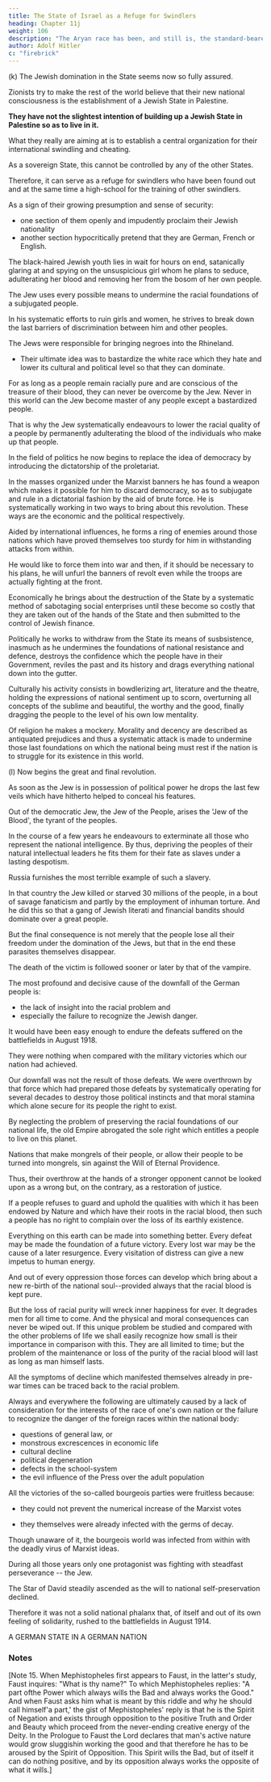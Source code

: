 ```yaml
---
title: The State of Israel as a Refuge for Swindlers
heading: Chapter 11j
weight: 106
description: "The Aryan race has been, and still is, the standard-bearer of human progress."
author: Adolf Hitler
c: "firebrick"
---
```



<!-- ### The State of Israel as a refuge for swindlers -->

(k) The Jewish domination in the State seems now so fully assured.

 <!-- not only can he now afford to call himself a Jew once again, but he even acknowledges freely and openly what his ideas are on racial and political questions. A section of the Jews avows itself quite openly as an alien people, but even here there is another falsehood.  -->

Zionists try to make the rest of the world believe that their new national consciousness is the establishment of a Jewish State in Palestine.

<!-- , the Jews thereby adopt another means to dupe the simple-minded Gentile.  -->

**They have not the slightest intention of building up a Jewish State in Palestine so as to live in it.** 

What they really are aiming at is to establish a central organization for their international swindling and cheating. 

As a sovereign State, this cannot be controlled by any of the other States. 

Therefore, it can serve as a refuge for swindlers who have been found out and at the same time a high-school for the training of other swindlers.

As a sign of their growing presumption and sense of security:
- one section of them openly and impudently proclaim their Jewish nationality 
- another section hypocritically pretend that they are German, French or English. 

<!-- Their blatant behaviour in their relations with other people shows how clearly they envisage their day of triumph in the near future. -->

The black-haired Jewish youth lies in wait for hours on end, satanically glaring at and spying on the unsuspicious girl whom he plans to seduce, adulterating her blood and removing her from the bosom of her own people. 

The Jew uses every possible means to undermine the racial foundations of a subjugated people. 

In his systematic efforts to ruin girls and women, he strives to break down the last barriers of discrimination between him and other peoples.

The Jews were responsible for bringing negroes into the Rhineland.
- Their ultimate idea was to bastardize the white race which they hate and lower its cultural and political level so that they can dominate. 

For as long as a people remain racially pure and are conscious of the treasure of their blood, they can never be overcome by the Jew. Never in this world can the Jew become master of any people except a bastardized people.

That is why the Jew systematically endeavours to lower the racial quality of a people by permanently adulterating the blood of the individuals who make up that people. 

In the field of politics he now begins to replace the idea of democracy by introducing the dictatorship of the proletariat. 

In the masses organized under the Marxist banners he has found a weapon which makes it possible for him to discard democracy, so as to subjugate and rule in a dictatorial fashion by the aid of brute force. He is systematically working in two ways to bring about this revolution. These ways are the economic and the political respectively.

Aided by international influences, he forms a ring of enemies around those nations which have proved themselves too sturdy for him in withstanding attacks from within. 

He would like to force them into war and then, if it should be necessary to his plans, he will unfurl the banners of revolt even while the troops are actually fighting at the front.

Economically he brings about the destruction of the State by a systematic method of sabotaging social enterprises until these become so costly that they are taken out of the hands of the State and then submitted to the control of Jewish finance. 

Politically he works to withdraw from the State its means of susbsistence, inasmuch as he undermines the foundations of national resistance and defence, destroys the confidence which the people have in their Government, reviles the past and its history and drags everything national down into the gutter.

Culturally his activity consists in bowdlerizing art, literature and the theatre, holding the expressions of national sentiment up to scorn, overturning all concepts of the sublime and beautiful, the worthy and the good, finally dragging the people to the level of his own low mentality.

Of religion he makes a mockery. Morality and decency are described as antiquated prejudices and thus a systematic attack is made to undermine those last foundations on  which the national being must rest if the nation is to struggle for its existence in this world.



(l) Now begins the great and final revolution. 

As soon as the Jew is in possession of political power he drops the last few veils which have hitherto helped to conceal his features. 

Out of the democratic Jew, the Jew of the People, arises the 'Jew of the Blood', the tyrant of the peoples. 

In the course of a few years he endeavours to exterminate all those who represent the national intelligence. By thus, depriving the peoples of their natural intellectual leaders he fits them for their fate as slaves under a lasting despotism.

Russia furnishes the most terrible example of such a slavery.

In that country the Jew killed or starved 30 millions of the people, in a bout of savage fanaticism and partly by the employment of inhuman torture. And he did this so that a gang of Jewish literati and financial bandits should dominate over a great people.

But the final consequence is not merely that the people lose all their freedom under the domination of the Jews, but that in the end these parasites themselves disappear. 

The death of the victim is followed sooner or later by that of the vampire. 

The most profound and decisive cause of the downfall of the German people is:
- the lack of insight into the racial problem and
- especially the failure to recognize the Jewish danger.

It would have been easy enough to endure the defeats suffered on the battlefields in August 1918. 

They were nothing when compared with the military victories which our nation had achieved. 

Our downfall was not the result of those defeats. We were overthrown by that force which had prepared those defeats by systematically operating for several decades to destroy those political instincts and that moral stamina which alone secure for its people the right to exist. 

By neglecting the problem of preserving the racial foundations of our national life, the old Empire abrogated the sole right which entitles a people to live on this planet. 

Nations that make mongrels of their people, or allow their people to be turned into mongrels, sin against the Will of Eternal Providence. 

Thus, their overthrow at the hands of a stronger opponent cannot be looked upon as a wrong but, on the contrary, as a restoration of justice. 

If a people refuses to guard and uphold the qualities with which it has been endowed by Nature and which have their roots in the racial blood, then such a people has no right to complain over the loss of its earthly existence.

Everything on this earth can be made into something better. Every defeat may be made the foundation of a future victory. Every lost war may be the cause of a later resurgence.  Every visitation of distress can give a new impetus to human energy. 

And out of every oppression those forces can develop which bring about a new re-birth of the national
soul--provided always that the racial blood is kept pure.

But the loss of racial purity will wreck inner happiness for ever. It degrades men for all time to come. And the physical and moral consequences can never be wiped out. If this unique problem be studied and compared with the other problems of life we shall easily recognize how small is their importance in comparison with this. They are all limited to time; but the problem of the maintenance or loss of the purity of the racial blood will last as long as man himself lasts.

All the symptoms of decline which manifested themselves already in pre-war times can
be traced back to the racial problem.



Always and everywhere the following are ultimately caused by a lack of consideration for the interests of the race of one's own nation or the  failure to recognize the danger of the foreign races within the national body:
- questions of general law, or
- monstrous excrescences in economic life
- cultural decline
- political degeneration
- defects in the school-system 
- the evil influence of the Press over the adult population

<!-- That is why all attempts at reform, all institutions for social relief, all political striving, all economic progress and all apparent increase in the general stock of knowledge, were doomed to be unproductive of any significant results. The nation, as well as the organization which enables it to exist--namely, the State--were not developing in inner strength and stability, but, on the contrary, were visibly losing their vitality. 

The false brilliance of the Second Empire could not disguise the inner weakness. And every attempt to invigorate it anew failed because the main and most important problem was left out of consideration.

It would be a mistake to think that the followers of the various political parties which tried to doctor the condition of the German people, or even all their leaders, were bad in themselves or meant wrong. Their activity even at best was doomed to fail, merely because of the fact that they saw nothing but the symptoms of our general malady and they tried to doctor the symptoms while they overlooked the real cause of the disease.  

If one makes a methodical study of the lines along which the old Empire developed one cannot help seeing, after a careful political analysis, that a process of inner degeneration had already set in even at the time when the united Empire was formed and the German nation began to make rapid external progress. 

The general situation was declining, in spite of the apparent political success and in spite of the increasing economic wealth. At the elections to the Reichstag the growing number of Marxist votes indicated that the internal breakdown and the political collapse were then rapidly
approaching.  -->

All the victories of the so-called bourgeois parties were fruitless because:
- they could not prevent the numerical increase of the Marxist votes
<!-- - , even when the bourgeois parties triumphed at the polls, but mainly because  -->
- they themselves were already infected with the germs of decay. 


Though unaware of it, the bourgeois world was infected from within with the deadly virus of Marxist ideas.

<!-- The fact that they sometimes openly resisted was to be explained by the competitive strife among ambitious political leaders, rather than by attributing it to any opposition in principle between adversaries who were determined to fight one another to the bitter end.  -->

During all those years only one protagonist was fighting with steadfast perseverance -- the Jew. 

The Star of David steadily ascended as the will to national self-preservation declined.

Therefore it was not a solid national phalanx that, of itself and out of its own feeling of solidarity, rushed to the battlefields in August 1914. 

<!-- But it was rather the manifestation of the last flicker from the instinct of national self-preservation against the progress of the paralysis with which the pacifist and Marxist doctrine threatened our people. 

Even in those days when the destinies of the nation were in the balance the internal enemy was not recognized; therefore all efforts to resist the external enemy were bound to be in vain. Providence did not grant the reward to the victorious sword, but followed the eternal law of retributive justice. 

A profound recognition of all this was the source of those principles and tendencies which inspire our new movement. We were convinced that only by recognizing such truths could we stop the national decline in Germany and lay a granite foundation on which the State could again be built up, a State which would not be a piece of mechanism alien to our people, constituted for economic purposes and interests, but an organism created from the soul of the people themselves. -->

A GERMAN STATE IN A GERMAN NATION 


### Notes

[Note 15. When Mephistopheles first appears to Faust, in the latter's study, Faust inquires: "What is thy name?" To which Mephistopheles replies: "A part ofthe Power which always wills the Bad and always works the Good." And when Faust asks him what is meant by this riddle and why he should call himself'a part,' the gist of Mephistopheles' reply is that he is the Spirit of Negation and exists through opposition to the positive Truth and Order and Beauty which proceed from the never-ending creative energy of the Deity. In the Prologue to Faust the Lord declares that man's active nature would grow sluggishin working the good and that therefore he has to be aroused by the Spirit of Opposition. This Spirit wills the Bad, but of itself it can do nothing positive, and by its opposition always works the opposite of what it wills.] 

